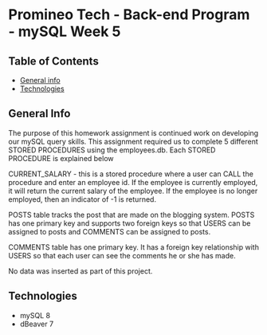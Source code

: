 # Promineo Tech - Back-end Program - mySQL Week 5

## Table of Contents
* [General info](#general-info)
* [Technologies](#technologies)

## General Info
The purpose of this homework assignment is continued work on developing our mySQL query skills.  This assignment required us to complete 5 different STORED PROCEDURES using the employees.db.  Each STORED PROCEDURE is explained below

CURRENT_SALARY - this is a stored procedure where a user can CALL the procedure and enter an employee id.  If the employee is currently employed, it will return the current salary of the employee.  If the employee is no longer employed, then an indicator of -1 is returned.   

POSTS table tracks the post that are made on the blogging system. POSTS has one primary key and supports two foreign keys so that USERS can be assigned to posts and COMMENTS can be assigned to posts. 

COMMENTS table has one primary key.  It has a foreign key relationship with USERS so that each user can see the comments he or she has made.  

No data was inserted as part of this project.

## Technologies
* mySQL 8
* dBeaver 7
